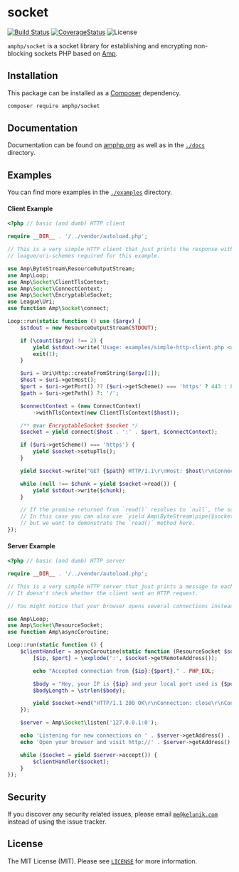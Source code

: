 # socket

[![Build Status](https://img.shields.io/travis/amphp/socket/master.svg?style=flat-square)](https://travis-ci.org/amphp/socket)
[![CoverageStatus](https://img.shields.io/coveralls/amphp/socket/master.svg?style=flat-square)](https://coveralls.io/github/amphp/socket?branch=master)
![License](https://img.shields.io/badge/license-MIT-blue.svg?style=flat-square)

`amphp/socket` is a socket library for establishing and encrypting non-blocking sockets PHP based on [Amp](https://github.com/amphp/amp).

## Installation

This package can be installed as a [Composer](https://getcomposer.org/) dependency.

```bash
composer require amphp/socket
```

## Documentation

Documentation can be found on [amphp.org](https://amphp.org/socket) as well as in the [`./docs`](./docs) directory.

## Examples

You can find more examples in the [`./examples`](./examples) directory.

#### Client Example

```php
<?php // basic (and dumb) HTTP client

require __DIR__ . '/../vendor/autoload.php';

// This is a very simple HTTP client that just prints the response without parsing.
// league/uri-schemes required for this example.

use Amp\ByteStream\ResourceOutputStream;
use Amp\Loop;
use Amp\Socket\ClientTlsContext;
use Amp\Socket\ConnectContext;
use Amp\Socket\EncryptableSocket;
use League\Uri;
use function Amp\Socket\connect;

Loop::run(static function () use ($argv) {
    $stdout = new ResourceOutputStream(STDOUT);

    if (\count($argv) !== 2) {
        yield $stdout->write('Usage: examples/simple-http-client.php <url>' . PHP_EOL);
        exit(1);
    }

    $uri = Uri\Http::createFromString($argv[1]);
    $host = $uri->getHost();
    $port = $uri->getPort() ?? ($uri->getScheme() === 'https' ? 443 : 80);
    $path = $uri->getPath() ?: '/';

    $connectContext = (new ConnectContext)
        ->withTlsContext(new ClientTlsContext($host));

    /** @var EncryptableSocket $socket */
    $socket = yield connect($host . ':' . $port, $connectContext);

    if ($uri->getScheme() === 'https') {
        yield $socket->setupTls();
    }

    yield $socket->write("GET {$path} HTTP/1.1\r\nHost: $host\r\nConnection: close\r\n\r\n");

    while (null !== $chunk = yield $socket->read()) {
        yield $stdout->write($chunk);
    }

    // If the promise returned from `read()` resolves to `null`, the socket closed and we're done.
    // In this case you can also use `yield Amp\ByteStream\pipe($socket, $stdout)` instead of the while loop,
    // but we want to demonstrate the `read()` method here.
});
```

#### Server Example

```php
<?php // basic (and dumb) HTTP server

require __DIR__ . '/../vendor/autoload.php';

// This is a very simple HTTP server that just prints a message to each client that connects.
// It doesn't check whether the client sent an HTTP request.

// You might notice that your browser opens several connections instead of just one, even when only making one request.

use Amp\Loop;
use Amp\Socket\ResourceSocket;
use function Amp\asyncCoroutine;

Loop::run(static function () {
    $clientHandler = asyncCoroutine(static function (ResourceSocket $socket) {
        [$ip, $port] = \explode(':', $socket->getRemoteAddress());

        echo "Accepted connection from {$ip}:{$port}." . PHP_EOL;

        $body = "Hey, your IP is {$ip} and your local port used is {$port}.";
        $bodyLength = \strlen($body);

        yield $socket->end("HTTP/1.1 200 OK\r\nConnection: close\r\nContent-Length: {$bodyLength}\r\n\r\n{$body}");
    });

    $server = Amp\Socket\listen('127.0.0.1:0');

    echo 'Listening for new connections on ' . $server->getAddress() . ' ...' . PHP_EOL;
    echo 'Open your browser and visit http://' . $server->getAddress() . '/' . PHP_EOL;

    while ($socket = yield $server->accept()) {
        $clientHandler($socket);
    }
});
```

## Security

If you discover any security related issues, please email [`me@kelunik.com`](mailto:me@kelunik.com) instead of using the issue tracker.

## License

The MIT License (MIT). Please see [`LICENSE`](./LICENSE) for more information.
